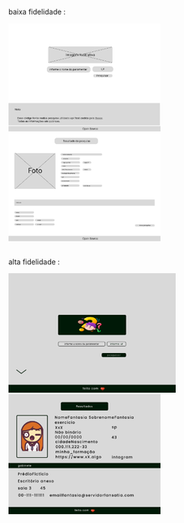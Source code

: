baixa fidelidade :

<div>
    <img src="https://raw.githubusercontent.com/cardosource/pesquisaParlamentares/90f8518b3d93b62f49994af2ec11d6ca9c005651/baixa_fidelidade_pesquisa.svg" width="300"/>
  
 <img src="https://raw.githubusercontent.com/cardosource/pesquisaParlamentares/90f8518b3d93b62f49994af2ec11d6ca9c005651/baixa_fidelidade_resultado.svg" width="300" />
  
</div>

##

alta fidelidade : 


<div>
    <img src="https://raw.githubusercontent.com/cardosource/pesquisaParlamentares/9997e1f56d1925ca68f297c26e3c1e75d97a2856/pagina_pequisa.svg" width="330"/>
  
 <img src="https://raw.githubusercontent.com/cardosource/pesquisaParlamentares/714bb13d600b7312567e8f55f3895d740bd97382/pagina_resultado.svg" width="300" />
  
</div>
